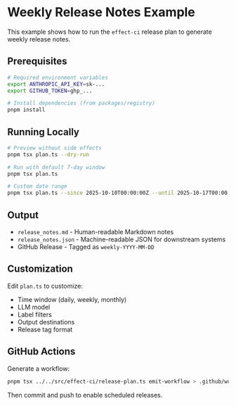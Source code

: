 # Weekly Release Notes Example

This example shows how to run the `effect-ci` release plan to generate weekly release notes.

## Prerequisites

```bash
# Required environment variables
export ANTHROPIC_API_KEY=sk-...
export GITHUB_TOKEN=ghp_...

# Install dependencies (from packages/registry)
pnpm install
```

## Running Locally

```bash
# Preview without side effects
pnpm tsx plan.ts --dry-run

# Run with default 7-day window
pnpm tsx plan.ts

# Custom date range
pnpm tsx plan.ts --since 2025-10-10T00:00:00Z --until 2025-10-17T00:00:00Z
```

## Output

- `release_notes.md` - Human-readable Markdown notes
- `release_notes.json` - Machine-readable JSON for downstream systems
- GitHub Release - Tagged as `weekly-YYYY-MM-DD`

## Customization

Edit `plan.ts` to customize:
- Time window (daily, weekly, monthly)
- LLM model
- Label filters
- Output destinations
- Release tag format

## GitHub Actions

Generate a workflow:

```bash
pnpm tsx ../../src/effect-ci/release-plan.ts emit-workflow > .github/workflows/weekly.yml
```

Then commit and push to enable scheduled releases.

